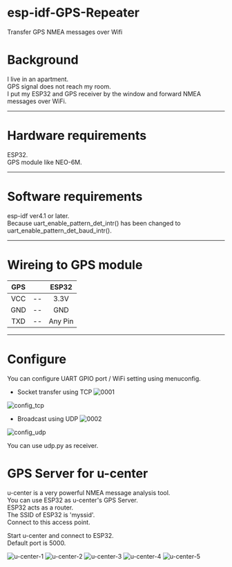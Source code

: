 # esp-idf-GPS-Repeater
Transfer GPS NMEA messages over Wifi   

# Background
I live in an apartment.   
GPS signal does not reach my room.   
I put my ESP32 and GPS receiver by the window and forward NMEA messages over WiFi.   

---

# Hardware requirements
ESP32.  
GPS module like NEO-6M.

---

# Software requirements
esp-idf ver4.1 or later.   
Because uart_enable_pattern_det_intr() has been changed to uart_enable_pattern_det_baud_intr().

---

# Wireing to GPS module

|GPS||ESP32|
|:-:|:-:|:-:|
|VCC|--|3.3V|
|GND|--|GND|
|TXD|--|Any Pin|

---

# Configure
You can configure UART GPIO port / WiFi setting using menuconfig.

- Socket transfer using TCP
![0001](https://user-images.githubusercontent.com/6020549/76137836-c9741900-6084-11ea-8732-1719ad117cc2.jpg)

![config_tcp](https://user-images.githubusercontent.com/6020549/76137931-b1e96000-6085-11ea-896f-2ba5a50127ce.jpg)


- Broadcast using UDP
![0002](https://user-images.githubusercontent.com/6020549/76137839-d55fdb00-6084-11ea-94f5-3a81f9b1e29a.jpg)

![config_udp](https://user-images.githubusercontent.com/6020549/76137943-c62d5d00-6085-11ea-8ecd-ce14da8832cb.jpg)

You can use udp.py as receiver.

# GPS Server for u-center
u-center is a very powerful NMEA message analysis tool.   
You can use ESP32 as u-center's GPS Server.   
ESP32 acts as a router.   
The SSID of ESP32 is 'myssid'.   
Connect to this access point.   

Start u-center and connect to ESP32.   
Default port is 5000.   

![u-center-1](https://user-images.githubusercontent.com/6020549/62000222-57aa1900-b10c-11e9-9d7d-aa4d32cdafbe.jpg)
![u-center-2](https://user-images.githubusercontent.com/6020549/62000218-57118280-b10c-11e9-867b-afa20d1caee3.jpg)
![u-center-3](https://user-images.githubusercontent.com/6020549/62000219-57118280-b10c-11e9-84ae-f07103141d4f.JPG)
![u-center-4](https://user-images.githubusercontent.com/6020549/62000220-57118280-b10c-11e9-825f-cf77f2fdcb5b.JPG)
![u-center-5](https://user-images.githubusercontent.com/6020549/62000221-57aa1900-b10c-11e9-833d-1a5a05aa68ae.jpg)

